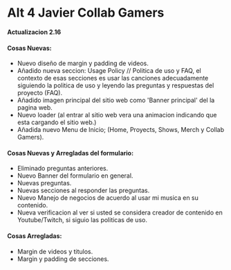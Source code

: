 # Alt 4 Javier Collab Gamers 
**Actualizacion 2.16**

#### Cosas Nuevas:
- Nuevo diseño de margin y padding de videos.
- Añadido nueva seccion: Usage Policy // Politica de uso y FAQ, el contexto de esas secciones es usar las canciones adecuadamente siguiendo la politica de uso y leyendo las preguntas y respuestas del proyecto (FAQ).
- Añadido imagen principal del sitio web como 'Banner principal' del la pagina web.
- Nuevo loader (al entrar al sitio web vera una animacion indicando que esta cargando el sitio web.)
- Añadida nuevo Menu de Inicio; (Home, Proyects, Shows, Merch y Collab Gamers).

#### Cosas Nuevas y Arregladas del formulario:
- Eliminado preguntas anteriores.
- Nuevo Banner del formulario en general.
- Nuevas preguntas.
- Nuevas secciones al responder las preguntas.
- Nuevo Manejo de negocios de acuerdo al usar mi musica en su contenido.
- Nueva verificacion al ver si usted se considera creador de contenido en Youtube/Twitch, si siguio las politicas de uso.

#### Cosas Arregladas:
- Margin de videos y titulos.
- Margin y padding de secciones.
